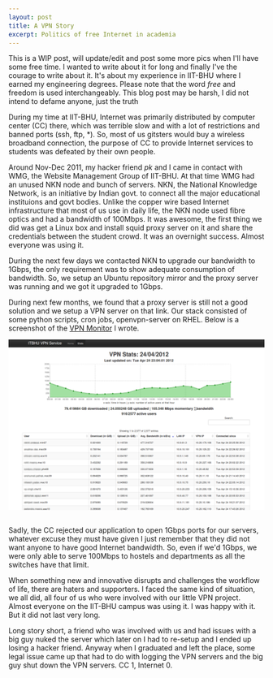 ```yaml
---
layout: post
title: A VPN Story
excerpt: Politics of free Internet in academia
---
```


This is a WIP post, will update/edit and post some more pics when I'll have some free time. I wanted to write about it for long and finally I've the courage to write about it. It's about my experience in IIT-BHU where I earned my engineering degrees. Please note that the word _free_ and freedom is used interchangeably. This blog post may be harsh, I did not intend to defame anyone, just the truth

During my time at IIT-BHU, Internet was primarily distributed by computer center (CC) there, which was terrible slow and with a lot of restrictions and banned ports (ssh, ftp, *). So, most of us gitsters would buy a wireless broadband connection, the purpose of CC to provide Internet services to students was defeated by their own people.

Around Nov-Dec 2011, my hacker friend _pk_ and I came in contact with WMG, the Website Management Group of IIT-BHU. At that time WMG had an unused NKN node and bunch of servers. NKN, the National Knowledge Network, is an initiative by Indian govt. to connect all the major educational instituions and govt bodies. Unlike the copper wire based Internet infrastructure that most of us use in daily life, the NKN node used fibre optics and had a bandwidth of 100Mbps. It was awesome, the first thing we did was get a Linux box and install squid proxy server on it and share the credentials between the student crowd. It was an overnight success. Almost everyone was using it.

During the next few days we contacted NKN to upgrade our bandwidth to 1Gbps, the only requirement was to show adequate consumption of bandwidth. So, we setup an Ubuntu repository mirror and the proxy server was running and we got it upgraded to 1Gbps.

During next few months, we found that a proxy server is still not a good solution and we setup a VPN server on that link. Our stack consisted of some python scripts, cron jobs, openvpn-server on RHEL. Below is a screenshot of the [VPN Monitor](https://github.com/bhaisaab/hacktools/tree/master/vpnmon) I wrote.
<br><center><img align="center" src="/images/vpnstats.png"></center><br>

Sadly, the CC rejected our application to open 1Gbps ports for our servers, whatever excuse they must have given I just remember that they did not want anyone to have good Internet bandwidth. So, even if we'd 1Gbps, we were only able to serve 100Mbps to hostels and departments as all the switches have that limit.

When something new and innovative disrupts and challenges the workflow of life, there are haters and supporters. I faced the same kind of situation, we all did, all four of us who were involved with our little VPN project. Almost everyone on the IIT-BHU campus was using it. I was happy with it. But it did not last very long.

Long story short, a friend who was involved with us and had issues with a big guy nuked the server which later on I had to re-setup and I ended up losing a hacker friend. Anyway when I graduated and left the place, some legal issue came up that had to do with logging the VPN servers and the big guy shut down the VPN servers. CC 1, Internet 0.
